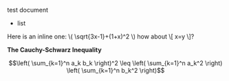 
test document

- list

Here is an inline one: \\( \sqrt{3x-1}+(1+x)^2 \\) how about \\[ x=y \\]?

**The Cauchy-Schwarz Inequality**

$$\left( \sum_{k=1}^n a_k b_k \right)^2 \leq \left( \sum_{k=1}^n a_k^2 \right) \left( \sum_{k=1}^n b_k^2 \right)$$

